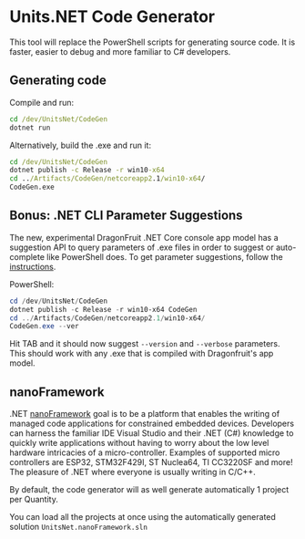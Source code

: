 # Units.NET Code Generator

This tool will replace the PowerShell scripts for generating source code.
It is faster, easier to debug and more familiar to C# developers.

## Generating code

Compile and run:
```cmd
cd /dev/UnitsNet/CodeGen
dotnet run
```

Alternatively, build the .exe and run it:
```cmd
cd /dev/UnitsNet/CodeGen
dotnet publish -c Release -r win10-x64
cd ../Artifacts/CodeGen/netcoreapp2.1/win10-x64/
CodeGen.exe
```

## Bonus: .NET CLI Parameter Suggestions

The new, experimental DragonFruit .NET Core console app model has a suggestion API to query parameters of .exe files in order to suggest or auto-complete like PowerShell does.
To get parameter suggestions, follow the [instructions](https://github.com/dotnet/command-line-api/wiki/Features-overview#suggestions).

PowerShell:
```powershell
cd /dev/UnitsNet/CodeGen
dotnet publish -c Release -r win10-x64 CodeGen
cd ../Artifacts/CodeGen/netcoreapp2.1/win10-x64/
CodeGen.exe --ver
```

Hit TAB and it should now suggest `--version` and `--verbose` parameters.
This should work with any .exe that is compiled with Dragonfruit's app model.

## nanoFramework

.NET [nanoFramework](https://github.com/nanoframework/Home) goal is to be a platform that enables the writing of managed code applications for constrained embedded devices. Developers can harness the familiar IDE Visual Studio and their .NET (C#) knowledge to quickly write applications without having to worry about the low level hardware intricacies of a micro-controller. Examples of supported micro controllers are ESP32, STM32F429I, ST Nuclea64, TI CC3220SF and more! The pleasure of .NET where everyone is usually writing in C/C++.

By default, the code generator will as well generate automatically 1 project per Quantity.

You can load all the projects at once using the automatically generated solution ```UnitsNet.nanoFramework.sln```
